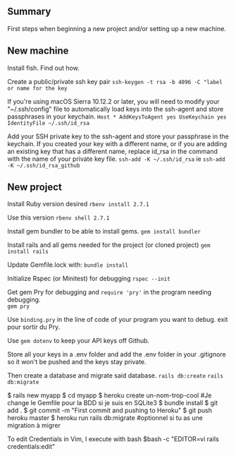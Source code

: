 ## Summary

First steps when beginning a new project and/or setting up a new machine.

## New machine

Install fish. Find out how.
 
Create a public/private ssh key pair
`ssh-keygen -t rsa -b 4096 -C "label or name for the key`

If you're using macOS Sierra 10.12.2 or later, you will need to modify your "~/.ssh/config" file to automatically load keys into the ssh-agent and store passphrases in your keychain.
`Host *
  AddKeysToAgent yes
  UseKeychain yes
  IdentityFile ~/.ssh/id_rsa`
  
Add your SSH private key to the ssh-agent and store your passphrase in the keychain. If you created your key with a different name, or if you are adding an existing key that has a different name, replace id_rsa in the command with the name of your private key file.
`ssh-add -K ~/.ssh/id_rsa` ie `ssh-add -K ~/.ssh/id_rsa_github`


## New project

Install Ruby version desired
`rbenv install 2.7.1`

Use this version
`rbenv shell 2.7.1`

Install gem bundler to be able to install gems.
`gem install bundler`

Install rails and all gems needed for the project (or cloned project)
`gem install rails`

Update Gemfile.lock with:
`bundle install`

Initialize Rspec (or Minitest) for debugging
`rspec --init`

Get gem Pry for debugging and `require 'pry'` in the program needing debugging.  
`
gem pry
`

Use `binding.pry` in the line of code of your program you want to debug. exit pour sortir du Pry.

Use `gem dotenv` to keep your API keys off Github. 

Store all your keys in a .env folder and add the .env folder in your .gitignore so it won't be pushed and the keys stay private.

Then create a database and migrate said database.
`rails db:create`
`rails db:migrate`


$ rails new myapp
$ cd myapp
$ heroku create un-nom-trop-cool
#Je change le Gemfile pour la BDD si je suis en SQLite3
$ bundle install
$ git add .
$ git commit -m "First commit and pushing to Heroku"
$ git push heroku master
$ heroku run rails db:migrate #optionnel si tu as une migration à migrer

To edit Credentials in Vim, I execute with bash 
$bash -c "EDITOR=vi rails credentials:edit"
